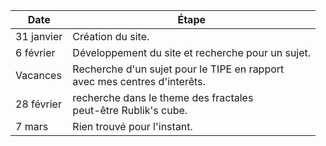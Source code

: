 | Date       | Étape                       |
|------------|----------------------------|
| 31 janvier | Création du site. | 
| 6 février | Développement du site et recherche pour un sujet. |
| Vacances | Recherche d'un sujet pour le TIPE en rapport <br> avec mes centres d'interêts. |
| 28 février | recherche dans le theme des fractales <br> peut-être Rublik's cube. |
| 7 mars | Rien trouvé pour l'instant. |
